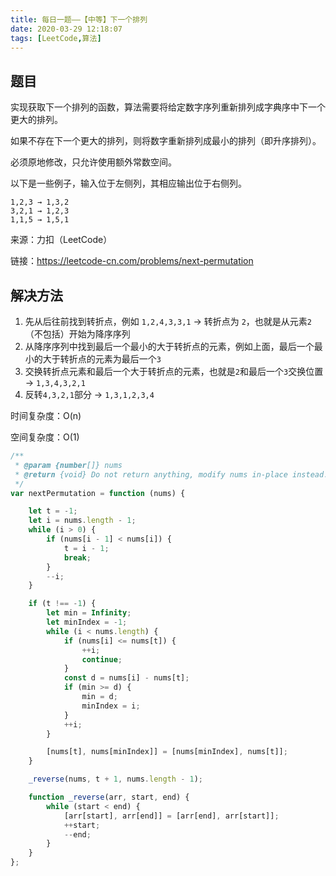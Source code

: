 ```yaml
---
title: 每日一题——【中等】下一个排列
date: 2020-03-29 12:18:07
tags: [LeetCode,算法]
---
```


## 题目
实现获取下一个排列的函数，算法需要将给定数字序列重新排列成字典序中下一个更大的排列。

如果不存在下一个更大的排列，则将数字重新排列成最小的排列（即升序排列）。

必须原地修改，只允许使用额外常数空间。

以下是一些例子，输入位于左侧列，其相应输出位于右侧列。
```
1,2,3 → 1,3,2
3,2,1 → 1,2,3
1,1,5 → 1,5,1
```

来源：力扣（LeetCode）

链接：https://leetcode-cn.com/problems/next-permutation

## 解决方法
1. 先从后往前找到转折点，例如 `1,2,4,3,3,1` -> 转折点为 `2`，也就是从元素`2`（不包括）开始为降序序列
2. 从降序序列中找到最后一个最小的大于转折点的元素，例如上面，最后一个最小的大于转折点的元素为最后一个`3`
3. 交换转折点元素和最后一个大于转折点的元素，也就是`2`和最后一个`3`交换位置 -> `1,3,4,3,2,1`
4. 反转`4,3,2,1`部分 -> `1,3,1,2,3,4`

时间复杂度：O(n)

空间复杂度：O(1)

```js
/**
 * @param {number[]} nums
 * @return {void} Do not return anything, modify nums in-place instead.
 */
var nextPermutation = function (nums) {

    let t = -1;
    let i = nums.length - 1;
    while (i > 0) {
        if (nums[i - 1] < nums[i]) {
            t = i - 1;
            break;
        }
        --i;
    }

    if (t !== -1) {
        let min = Infinity;
        let minIndex = -1;
        while (i < nums.length) {
            if (nums[i] <= nums[t]) {
                ++i;
                continue;
            }
            const d = nums[i] - nums[t];
            if (min >= d) {
                min = d;
                minIndex = i;
            }
            ++i;
        }

        [nums[t], nums[minIndex]] = [nums[minIndex], nums[t]];
    }

    _reverse(nums, t + 1, nums.length - 1);

    function _reverse(arr, start, end) {
        while (start < end) {
            [arr[start], arr[end]] = [arr[end], arr[start]];
            ++start;
            --end;
        }
    }
};
```